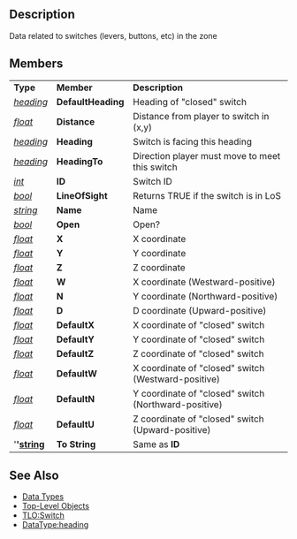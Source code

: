 ## Description

Data related to switches (levers, buttons, etc) in the zone

## Members

|                                            |                    |                                                      |
|--------------------------------------------|--------------------|------------------------------------------------------|
| **Type**                                   | **Member**         | **Description**                                      |
| *[heading](datatype-heading.md)*   | **DefaultHeading** | Heading of "closed" switch                           |
| *[float](datatype-float.md)*       | **Distance**       | Distance from player to switch in (x,y)              |
| *[heading](datatype-heading.md)*   | **Heading**        | Switch is facing this heading                        |
| *[heading](datatype-heading.md)*   | **HeadingTo**      | Direction player must move to meet this switch       |
| *[int](datatype-int.md)*           | **ID**             | Switch ID                                            |
| *[bool](datatype-bool.md)*         | **LineOfSight**    | Returns TRUE if the switch is in LoS                 |
| *[string](datatype-string.md)*     | **Name**           | Name                                                 |
| *[bool](datatype-bool.md)*         | **Open**           | Open?                                                |
| *[float](datatype-float.md)*       | **X**              | X coordinate                                         |
| *[float](datatype-float.md)*       | **Y**              | Y coordinate                                         |
| *[float](datatype-float.md)*       | **Z**              | Z coordinate                                         |
| *[float](datatype-float.md)*       | **W**              | X coordinate (Westward-positive)                     |
| *[float](datatype-float.md)*       | **N**              | Y coordinate (Northward-positive)                    |
| *[float](datatype-float.md)*       | **D**              | D coordinate (Upward-positive)                       |
| *[float](datatype-float.md)*       | **DefaultX**       | X coordinate of "closed" switch                      |
| *[float](datatype-float.md)*       | **DefaultY**       | Y coordinate of "closed" switch                      |
| *[float](datatype-float.md)*       | **DefaultZ**       | Z coordinate of "closed" switch                      |
| *[float](datatype-float.md)*       | **DefaultW**       | X coordinate of "closed" switch (Westward-positive)  |
| *[float](datatype-float.md)*       | **DefaultN**       | Y coordinate of "closed" switch (Northward-positive) |
| *[float](datatype-float.md)*       | **DefaultU**       | Z coordinate of "closed" switch (Upward-positive)    |
| '**'[string](datatype-string.md)** | **To String**      | Same as **ID**                                       |

## See Also

-   [Data Types](data-types.md)
-   [Top-Level Objects](../top-level-objects/top-level-objects.md)
-   [TLO:Switch](../top-level-objects/tlo-switch.md)
-   [DataType:heading](datatype-heading.md)


